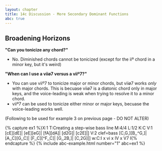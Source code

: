 ```yaml
---
layout: chapter
title: 14c Discussion - More Secondary Dominant Functions
abc: true
---
```


## Broadening Horizons

**"Can you tonicize any chord?"**
- No. Diminished chords cannot be tonicized (except for the iiº chord in a minor key, but it's weird)

**"When can I use a viiø7 versus a viiº7?"**
- You can use viiº7 to tonicize major or minor chords, but viiø7 works *only* with major chords. This is becuase viiø7 is a diatonic chord only in major keys, and the voice-leading is weak when trying to resolve it to a minor chord.
- viiº7 can be used to tonicize either minor or major keys, becuase the voice-leading works well.

(Following to be used for example 3 on previous page - DO NOT ALTER)

{% capture ex1 %}X:1
T:Creating a step-wise bass line
M:4/4
L:1/2
K:C
V:1
[cE][dE]| [eE][eG]| [fA][dA]| [d2G]| [c2E]|]
V:2 clef=bass
[C,G,][B,,^G,]| [A,,C][G,,C]| [F,,C][^F,,C]| [G,,2B,]| [C,2G]|]
w:C:I x vi x IV x V7 I{% endcapture %}
{% include abc-example.html number="1" abc=ex1 %}
